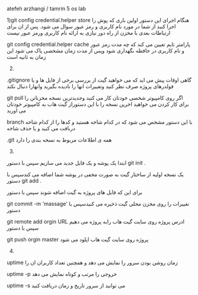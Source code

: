 atefeh arzhangi / tamrin 5
os lab


1)git config credential.helper store
هنگام اجرای این دستور اولین باری که پوش را اجرا کنید از شما در مورد نام کاربری و رمز عبور سوال می شود.
پس از ان برای ارتباطات بعدی با مخزن از راه دور نیازی به ارائه نام کاربری ورمز عبور نیست        


git config credential.helper cache<timeout>
پارامتر تایم تعیین می کند که چه مدت رمز عبور و نام کاربری در حافظه نگهداری شود وپس از مدت زمان مشخصی پاک می شود این زمان به ثانیه است


2)
.gitignore
گاهی اوقات پیش می اید که می خواهید گیت از بررسی برخی از فایل ها و یا فولدرهای پروژه صرف نظر کنید وتغییرات انها را نادیده بگیرید وانهارا دنبال نکند

git pull
اگر روی کامپیوتر شخصی خودتان کار می کنید وجدیدترین نسخه مخزناتن را برای کار کردن می خواهید اخرین نسخه را با این دستوراز گیت هاب به کامپیوتر خودتان می اورید

branch
با این دستور مشخص می شود که در کدام شاخه هستید و کدها را از کدام شاخه دربافت می کنید و یا حذف شاخه 

.git
همه ی اطلاعات مربوط به نسخه بندی را دارد


3)
 ابتدا یک پوشه و یک فایل جدید می سازیم سپس با دستور 
 git init .
 
 یک نسخه اولیه از ساختار گیت به صورت مخفی در پوشه شما اضافه می کندسپس با دستور 
 git add .
 
 برای این که فایل های پروژه به گیت اضافه شوند سپس با دستور 
 
 git commit -m 'massage'
تغییرات را روی مخزن محلی گیت ذخیره می کنیدسپس با دستور

git remote add orgin URL
ادرس پروژه روی سایت گیت هاب رابه پروژه می دهیم سپس با دستور

git push orgin master 
پروژه روی سایت گیت هاب اپلود می شود


4)
uptime
زمان روشن بودن سرور را نمایش می دهد و همچنین تعداد کاربران ان را

uptime -p 
خروجی را مرتب و کوتاه نمایش می دهد

uptime -s
می توانید از سرور تاریخ و زمان دریافت کنید 
